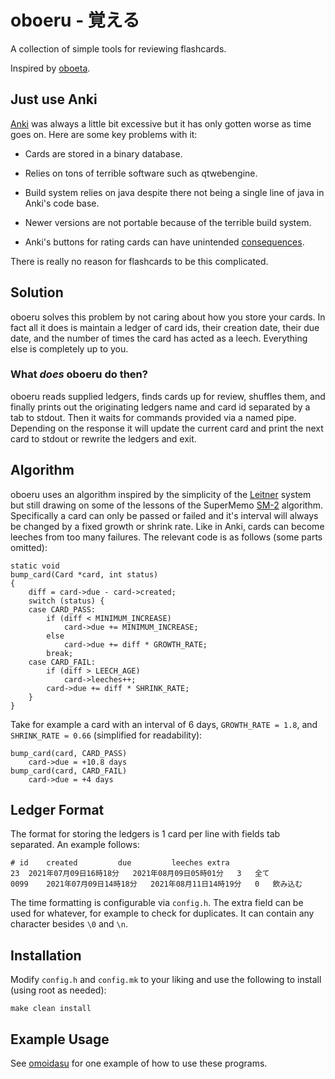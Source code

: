 # oboeru - 覚える
A collection of simple tools for reviewing flashcards.

Inspired by [oboeta](https://github.com/jtvaughan/oboeta).

## Just use Anki
[Anki](https://github.com/ankitects/anki) was always a little bit
excessive but it has only gotten worse as time goes on. Here are some
key problems with it:

* Cards are stored in a binary database.

* Relies on tons of terrible software such as qtwebengine.

* Build system relies on java despite there not being a single line of
  java in Anki's code base.

* Newer versions are not portable because of the terrible build system.

* Anki's buttons for rating cards can have unintended
  [consequences](https://web.archive.org/web/20201101024335if_/https://massimmersionapproach.com/table-of-contents/anki/low-key-anki/the-ease-factor-problem).

There is really no reason for flashcards to be this complicated.

## Solution
oboeru solves this problem by not caring about how you store your
cards. In fact all it does is maintain a ledger of card ids, their
creation date, their due date, and the number of times the card has
acted as a leech. Everything else is completely up to you.

### What _does_ oboeru do then?
oboeru reads supplied ledgers, finds cards up for review, shuffles
them, and finally prints out the originating ledgers name and card id
separated by a tab to stdout. Then it waits for commands provided via
a named pipe. Depending on the response it will update the current card
and print the next card to stdout or rewrite the ledgers and exit.

## Algorithm
oboeru uses an algorithm inspired by the simplicity of the
[Leitner](https://en.wikipedia.org/wiki/Leitner_system)
system but still drawing on some of the lessons of the SuperMemo
[SM-2](https://www.supermemo.com/en/archives1990-2015/english/ol/sm2)
algorithm. Specifically a card can only be passed or failed and it's
interval will always be changed by a fixed growth or shrink rate. Like
in Anki, cards can become leeches from too many failures. The relevant
code is as follows (some parts omitted):

	static void
	bump_card(Card *card, int status)
	{
		diff = card->due - card->created;
		switch (status) {
		case CARD_PASS:
			if (diff < MINIMUM_INCREASE)
				card->due += MINIMUM_INCREASE;
			else
				card->due += diff * GROWTH_RATE;
			break;
		case CARD_FAIL:
			if (diff > LEECH_AGE)
				card->leeches++;
			card->due += diff * SHRINK_RATE;
		}
	}

Take for example a card with an interval of 6 days, `GROWTH_RATE = 1.8`,
and `SHRINK_RATE = 0.66` (simplified for readability):

	bump_card(card, CARD_PASS)
		card->due = +10.8 days
	bump_card(card, CARD_FAIL)
		card->due = +4 days

## Ledger Format
The format for storing the ledgers is 1 card per line with fields tab
separated. An example follows:

	# id	created			due			leeches	extra
	23	2021年07月09日16時18分	2021年08月09日05時01分	3	全て
	0099	2021年07月09日14時18分	2021年08月11日14時19分	0	飲み込む

The time formatting is configurable via `config.h`. The extra field
can be used for whatever, for example to check for duplicates. It can
contain any character besides `\0` and `\n`.

## Installation
Modify `config.h` and `config.mk` to your liking and use the following
to install (using root as needed):

	make clean install

## Example Usage
See [omoidasu](https://github.com/0x766F6964/omoidasu) for one example
of how to use these programs.
